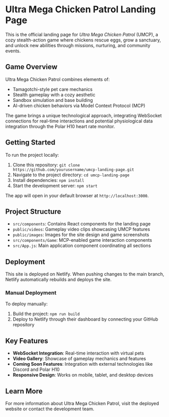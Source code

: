 # Ultra Mega Chicken Patrol Landing Page

This is the official landing page for *Ultra Mega Chicken Patrol* (UMCP), a cozy stealth-action game where chickens rescue eggs, grow a sanctuary, and unlock new abilities through missions, nurturing, and community events.

## Game Overview

Ultra Mega Chicken Patrol combines elements of:
- Tamagotchi-style pet care mechanics
- Stealth gameplay with a cozy aesthetic
- Sandbox simulation and base building
- AI-driven chicken behaviors via Model Context Protocol (MCP)

The game brings a unique technological approach, integrating WebSocket connections for real-time interactions and potential physiological data integration through the Polar H10 heart rate monitor.

## Getting Started

To run the project locally:
1. Clone this repository: `git clone https://github.com/yourusername/umcp-landing-page.git`
2. Navigate to the project directory: `cd umcp-landing-page`
3. Install dependencies: `npm install`
4. Start the development server: `npm start`

The app will open in your default browser at `http://localhost:3000`.

## Project Structure
- `src/components`: Contains React components for the landing page
- `public/videos`: Gameplay video clips showcasing UMCP features
- `public/images`: Images for the site design and game screenshots
- `src/components/Game`: MCP-enabled game interaction components
- `src/App.js`: Main application component coordinating all sections

## Deployment

This site is deployed on Netlify. When pushing changes to the main branch, Netlify automatically rebuilds and deploys the site.

### Manual Deployment
To deploy manually:
1. Build the project: `npm run build`
2. Deploy to Netlify through their dashboard by connecting your GitHub repository

## Key Features

- **WebSocket Integration**: Real-time interaction with virtual pets
- **Video Gallery**: Showcase of gameplay mechanics and features
- **Coming Soon Features**: Integration with external technologies like Discord and Polar H10
- **Responsive Design**: Works on mobile, tablet, and desktop devices

## Learn More

For more information about Ultra Mega Chicken Patrol, visit the deployed website or contact the development team.
